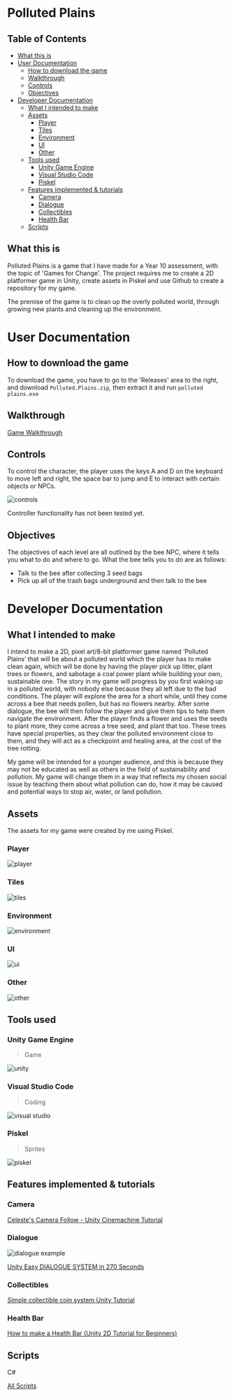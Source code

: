 # Polluted Plains
## Table of Contents
  - [What this is](#What-this-is)
- [User Documentation](#User-Documentation)
  - [How to download the game](#How-to-download-the-game)
  - [Walkthrough](#Walkthrough)
  - [Controls](#Controls)
  - [Objectives](#Objectives)
- [Developer Documentation](#Developer-Documentation)
  - [What I intended to make](#What-I-intended-to-make)
  - [Assets](#Assets)
    - [Player](#Player)
    - [Tiles](#Tiles)
    - [Environment](#Environment)
    - [UI](#UI)
    - [Other](#Other)
  - [Tools used](#Tools-used)
    - [Unity Game Engine](#Unity-Game-Engine)
    - [Visual Studio Code](#Visual-Studio-Code)
    - [Piskel](#Piskel)
  - [Features implemented & tutorials](#Features-implemented-&-tutorials)
    - [Camera](#Camera)
    - [Dialogue](#Dialogue)
    - [Collectibles](#Collectibles)
    - [Health Bar](#Health-Bar)
  - [Scripts](#Scripts)


## What this is
Polluted Plains is a game that I have made for a Year 10 assessment, with the topic of 'Games for Change'. The project requires me to create a 2D platformer game in Unity, create assets in Piskel and use Github to create a repository for my game.

The premise of the game is to clean up the overly polluted world, through growing new plants and cleaning up the environment. 

# User Documentation
## How to download the game
To download the game, you have to go to the 'Releases' area to the right, and download `Polluted.Plains.zip`, then extract it and run `polluted plains.exe`

## Walkthrough
[Game Walkthrough](https://github.com/user-attachments/assets/0547a83c-b08f-4b42-8889-65ea3edf09e5)

## Controls
To control the character, the player uses the keys A and D on the keyboard to move left and right, the space bar to jump and E to interact with certain objects or NPCs.

![controls](https://github.com/user-attachments/assets/0d6de855-94b7-4859-8743-629c8253a40b)

Controller functionality has not been tested yet.

## Objectives
The objectives of each level are all outlined by the bee NPC, where it tells you what to do and where to go.
What the bee tells you to do are as follows:
- Talk to the bee after collecting 3 seed bags
- Pick up all of the trash bags underground and then talk to the bee

# Developer Documentation
## What I intended to make
I intend to make a 2D, pixel art/8-bit platformer game named ‘Polluted Plains’ that will be about a polluted world which the player has to make clean again, which will be done by having the player pick up litter, plant trees or flowers, and sabotage a coal power plant while building your own, sustainable one. The story in my game will progress by you first waking up in a polluted world, with nobody else because they all left due to the bad conditions. The player will explore the area for a short while, until they come across a bee that needs pollen, but has no flowers nearby. After some dialogue, the bee will then follow the player and give them tips to help them navigate the environment. After the player finds a flower and uses the seeds to plant more, they come across a tree seed, and plant that too. These trees have special properties, as they clear the polluted environment close to them, and they will act as a checkpoint and healing area, at the cost of the tree rotting.  

My game will be intended for a younger audience, and this is because they may not be educated as well as others in the field of sustainability and pollution. My game will change them in a way that reflects my chosen social issue by teaching them about what pollution can do, how it may be caused and potential ways to stop air, water, or land pollution.

## Assets
The assets for my game were created by me using Piskel.
### Player
![player](https://github.com/user-attachments/assets/ce500836-fe34-42a3-a441-8b851c074fc5)

### Tiles
![tiles](https://github.com/user-attachments/assets/52c98b49-c415-4668-8be3-34ce04d77049)

### Environment
![environment](https://github.com/user-attachments/assets/044f2621-def7-4e31-82a2-842cd9f70025)

### UI
![ui](https://github.com/user-attachments/assets/3b540c08-c49b-426f-9bd9-252e1f133ca3)

### Other
![other](https://github.com/user-attachments/assets/0c34913c-d926-466f-9126-1c7f7014e6d0)

## Tools used
### Unity Game Engine
>Game

![unity](https://github.com/user-attachments/assets/9c524320-d27f-47a8-9de8-5e4b224c5ed5)

### Visual Studio Code
>Coding

![visual studio](https://github.com/user-attachments/assets/e6c6f364-cf83-468b-b662-83ddde0f101f)

### Piskel
>Sprites

![piskel](https://github.com/user-attachments/assets/af329ac3-f616-4d35-b492-6eadebcf267f)

## Features implemented & tutorials
### Camera
[Celeste's Camera Follow - Unity Cinemachine Tutorial](https://www.youtube.com/watch?v=yaQlRvHgIvE&t=1s)

### Dialogue
![dialogue example](https://github.com/user-attachments/assets/ed4b74db-d57b-4ac6-988b-42a6d272165e)

[Unity Easy DIALOGUE SYSTEM in 270 Seconds](https://www.youtube.com/watch?v=DOP_G5bsySA/)

### Collectibles
[Simple collectible coin system Unity Tutorial](https://www.youtube.com/watch?v=5GWRPwuWtsQ&t=553s)

### Health Bar
[How to make a Health Bar (Unity 2D Tutorial for Beginners)](https://www.youtube.com/watch?v=Gtw7VyuMdDc&t=1s)


## Scripts
C#

[All Scripts](https://github.com/TempeHS/2024IST-Kevin.T_Polluted-Plains/tree/main/my%20proejcet/Assets/Scripts)
